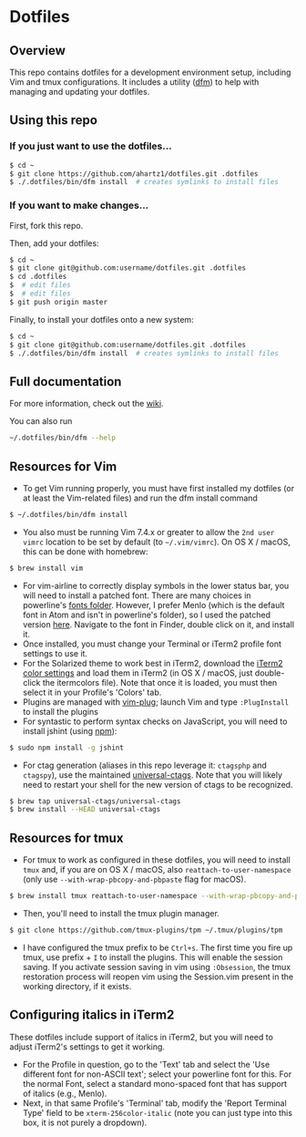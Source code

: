 # Dotfiles

## Overview

This repo contains dotfiles for a development environment setup, including Vim and tmux configurations. It includes a utility ([dfm](https://github.com/justone/dfm)) to help with managing and updating your dotfiles.

## Using this repo

### If you just want to use the dotfiles...

```bash
$ cd ~
$ git clone https://github.com/ahartz1/dotfiles.git .dotfiles
$ ./.dotfiles/bin/dfm install  # creates symlinks to install files
```

### If you want to make changes...

First, fork this repo.

Then, add your dotfiles:

```bash
$ cd ~
$ git clone git@github.com:username/dotfiles.git .dotfiles
$ cd .dotfiles
$  # edit files
$  # edit files
$ git push origin master
```

Finally, to install your dotfiles onto a new system:

```bash
$ cd ~
$ git clone git@github.com:username/dotfiles.git .dotfiles
$ ./.dotfiles/bin/dfm install  # creates symlinks to install files
```

## Full documentation

For more information, check out the [wiki](http://github.com/justone/dotfiles/wiki).

You can also run

```bash
~/.dotfiles/bin/dfm --help
```

## Resources for Vim

 * To get Vim running properly, you must have first installed my dotfiles (or at least the Vim-related files) and run the dfm install command

```bash
$ ~/.dotfiles/bin/dfm install
```

 * You also must be running Vim 7.4.x or greater to allow the `2nd user vimrc` location to be set by default (to `~/.vim/vimrc`). On OS&nbsp;X / macOS, this can be done with homebrew:

```bash
$ brew install vim
```
 * For vim-airline to correctly display symbols in the lower status bar, you will need to install a patched font. There are many choices in powerline's [fonts folder](https://github.com/powerline/fonts). However, I prefer Menlo (which is the default font in Atom and isn't in powerline's folder), so I used the patched version [here](https://gist.github.com/sjl/1627888). Navigate to the font in Finder, double click on it, and install it.
 * Once installed, you must change your Terminal or iTerm2 profile font settings to use it.
 * For the Solarized theme to work best in iTerm2, download the [iTerm2 color settings](https://github.com/altercation/solarized/tree/master/iterm2-colors-solarized) and load them in iTerm2 (in OS&nbsp;X / macOS, just double-click the itermcolors file). Note that once it is loaded, you must then select it in your Profile's 'Colors' tab.
 * Plugins are managed with [vim-plug](https://github.com/junegunn/vim-plug); launch Vim and type `:PlugInstall` to install the plugins
 * For syntastic to perform syntax checks on JavaScript, you will need to install jshint (using [npm](http://npmjs.com)):

```bash
$ sudo npm install -g jshint
```
 * For ctag generation (aliases in this repo leverage it: `ctagsphp` and `ctagspy`), use the maintained [universal-ctags](http://docs.ctags.io/en/latest/building.html). Note that you will likely need to restart your shell for the new version of ctags to be recognized.

```bash
$ brew tap universal-ctags/universal-ctags
$ brew install --HEAD universal-ctags
```

## Resources for tmux

 * For tmux to work as configured in these dotfiles, you will need to install `tmux` and, if you are on OS&nbsp;X / macOS, also `reattach-to-user-namespace` (only use `--with-wrap-pbcopy-and-pbpaste` flag for macOS).

```bash
$ brew install tmux reattach-to-user-namespace --with-wrap-pbcopy-and-pbpaste
```
 * Then, you'll need to install the tmux plugin manager.

```bash
$ git clone https://github.com/tmux-plugins/tpm ~/.tmux/plugins/tpm
```

 * I have configured the tmux prefix to be `Ctrl+s`. The first time you fire up tmux, use prefix + `I` to install the plugins. This will enable the session saving. If you activate session saving in vim using `:Obsession`, the tmux restoration process will reopen vim using the Session.vim present in the working directory, if it exists.

## Configuring italics in iTerm2

These dotfiles include support of italics in iTerm2, but you will need to adjust iTerm2's settings to get it working.

 * For the Profile in question, go to the 'Text' tab and select the 'Use different font for non-ASCII text'; select your powerline font for this. For the normal Font, select a standard mono-spaced font that has support of italics (e.g., Menlo).
 * Next, in that same Profile's 'Terminal' tab, modify the 'Report Terminal Type' field to be `xterm-256color-italic` (note you can just type into this box, it is not purely a dropdown).
